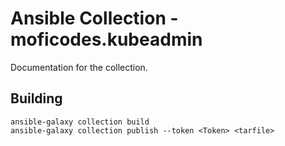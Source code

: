 # Ansible Collection - moficodes.kubeadmin

Documentation for the collection.

## Building
```
ansible-galaxy collection build
ansible-galaxy collection publish --token <Token> <tarfile>
```